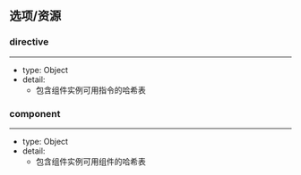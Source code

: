 ## 选项/资源

### directive
---
- type: Object
- detail:
  - 包含组件实例可用指令的哈希表

### component
---
- type: Object
- detail:
  - 包含组件实例可用组件的哈希表